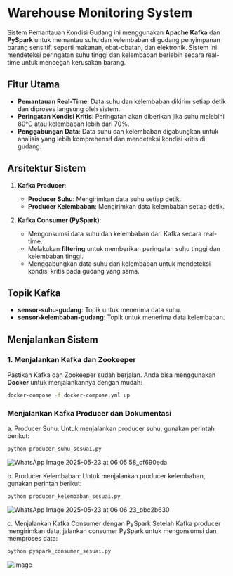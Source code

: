 # Warehouse Monitoring System

Sistem Pemantauan Kondisi Gudang ini menggunakan **Apache Kafka** dan **PySpark** untuk memantau suhu dan kelembaban di gudang penyimpanan barang sensitif, seperti makanan, obat-obatan, dan elektronik. Sistem ini mendeteksi peringatan suhu tinggi dan kelembaban berlebih secara real-time untuk mencegah kerusakan barang.

## Fitur Utama

- **Pemantauan Real-Time**: Data suhu dan kelembaban dikirim setiap detik dan diproses langsung oleh sistem.
- **Peringatan Kondisi Kritis**: Peringatan akan diberikan jika suhu melebihi 80°C atau kelembaban lebih dari 70%.
- **Penggabungan Data**: Data suhu dan kelembaban digabungkan untuk analisis yang lebih komprehensif dan mendeteksi kondisi kritis di gudang.

## Arsitektur Sistem

1. **Kafka Producer**:
   - **Producer Suhu**: Mengirimkan data suhu setiap detik.
   - **Producer Kelembaban**: Mengirimkan data kelembaban setiap detik.

2. **Kafka Consumer (PySpark)**:
   - Mengonsumsi data suhu dan kelembaban dari Kafka secara real-time.
   - Melakukan **filtering** untuk memberikan peringatan suhu tinggi dan kelembaban tinggi.
   - Menggabungkan data suhu dan kelembaban untuk mendeteksi kondisi kritis pada gudang yang sama.

## Topik Kafka

- **sensor-suhu-gudang**: Topik untuk menerima data suhu.
- **sensor-kelembaban-gudang**: Topik untuk menerima data kelembaban.

## Menjalankan Sistem

### 1. Menjalankan Kafka dan Zookeeper

Pastikan Kafka dan Zookeeper sudah berjalan. Anda bisa menggunakan **Docker** untuk menjalankannya dengan mudah:

```bash
docker-compose -f docker-compose.yml up
```

### Menjalankan Kafka Producer dan Dokumentasi

a. Producer Suhu:
Untuk menjalankan producer suhu, gunakan perintah berikut:

```bash
python producer_suhu_sesuai.py
```

![WhatsApp Image 2025-05-23 at 06 05 58_cf690eda](https://github.com/user-attachments/assets/6a0d9122-9171-4dc9-b405-0fc78cff306a)

b. Producer Kelembaban:
Untuk menjalankan producer kelembaban, gunakan perintah berikut:

```bash
python producer_kelembaban_sesuai.py
```

![WhatsApp Image 2025-05-23 at 06 06 23_bbc2b630](https://github.com/user-attachments/assets/2e2fb630-f12c-4399-948c-a831790c66e6)

c. Menjalankan Kafka Consumer dengan PySpark
Setelah Kafka producer mengirimkan data, jalankan consumer PySpark untuk mengonsumsi dan memproses data:

```bash
python pyspark_consumer_sesuai.py
```

![image](https://github.com/user-attachments/assets/aa9e7f17-bbac-450d-b9f9-9479baf511ec)




